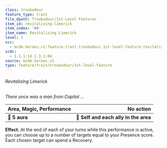 ```yaml
---
class: troubadour
feature_type: trait
file_dpath: Troubadour/1st-Level Features
item_id: revitalizing-limerick
item_index: '04'
item_name: Revitalizing Limerick
level: 1
scc:
  - mcdm.heroes.v1:feature.trait.troubadour.1st-level-feature:revitalizing-limerick
scdc:
  - 1.1.1:14.1.3.1:04
source: mcdm.heroes.v1
type: feature/trait/troubadour/1st-level-feature
---
```


###### Revitalizing Limerick

*There once was a man from Capital ...*

| **Area, Magic, Performance** |                         **No action** |
| ---------------------------- | ------------------------------------: |
| **📏 5 aura**                | **🎯 Self and each ally in the area** |

**Effect:** At the end of each of your turns while this performance is active, you can choose up to a number of targets equal to your Presence score. Each chosen target can spend a Recovery.
